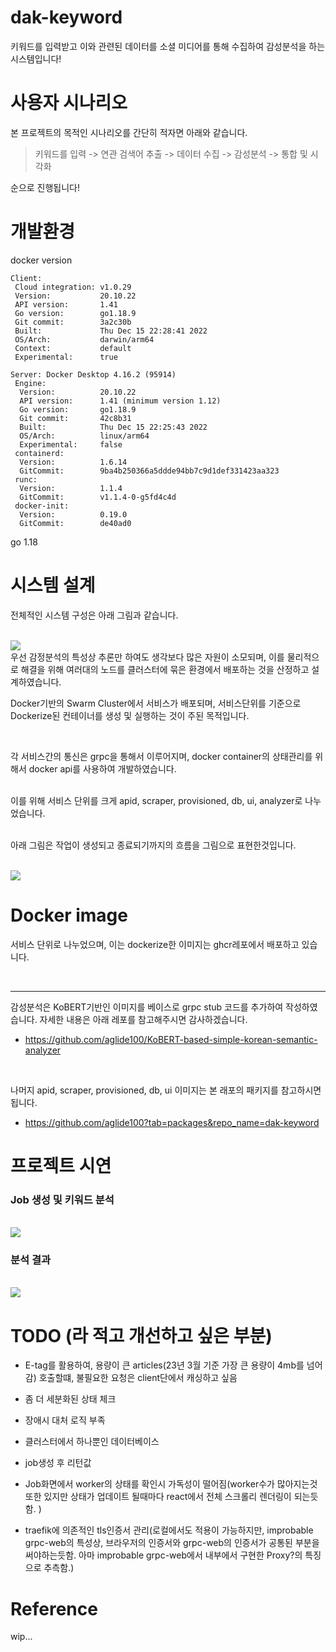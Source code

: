 # dak-keyword

키워드를 입력받고 이와 관련된 데이터를 소셜 미디어를 통해 수집하여 감성분석을 하는 시스템입니다!

# 사용자 시나리오

본 프로젝트의 목적인 시나리오를 간단히 적자면 아래와 같습니다.

> 키워드를 입력 -> 연관 검색어 추출 -> 데이터 수집 -> 감성분석 -> 통합 및 시각화

순으로 진행됩니다!

# 개발환경

docker version

```
Client:
 Cloud integration: v1.0.29
 Version:           20.10.22
 API version:       1.41
 Go version:        go1.18.9
 Git commit:        3a2c30b
 Built:             Thu Dec 15 22:28:41 2022
 OS/Arch:           darwin/arm64
 Context:           default
 Experimental:      true

Server: Docker Desktop 4.16.2 (95914)
 Engine:
  Version:          20.10.22
  API version:      1.41 (minimum version 1.12)
  Go version:       go1.18.9
  Git commit:       42c8b31
  Built:            Thu Dec 15 22:25:43 2022
  OS/Arch:          linux/arm64
  Experimental:     false
 containerd:
  Version:          1.6.14
  GitCommit:        9ba4b250366a5ddde94bb7c9d1def331423aa323
 runc:
  Version:          1.1.4
  GitCommit:        v1.1.4-0-g5fd4c4d
 docker-init:
  Version:          0.19.0
  GitCommit:        de40ad0
```

go 1.18

# 시스템 설계

전체적인 시스템 구성은 아래 그림과 같습니다.

<br>

<img src="https://user-images.githubusercontent.com/35767154/198195330-97c0baa0-1eef-4e00-bafd-49e520f3522a.png">

<br>
우선 감정분석의 특성상 추론만 하여도 생각보다 많은 자원이 소모되며, 이를 물리적으로 해결을 위해 여러대의 노드를 클러스터에 묶은 환경에서 배포하는 것을 산정하고 설계하였습니다.

<br>

Docker기반의 Swarm Cluster에서 서비스가 배포되며, 서비스단위를 기준으로 Dockerize된 컨테이너를 생성 및 실행하는 것이 주된 목적입니다.

<br>

각 서비스간의 통신은 grpc을 통해서 이루어지며, docker container의 상태관리를 위해서 docker api를 사용하여 개발하였습니다.

<br>
이를 위해 서비스 단위를 크게 apid, scraper, provisioned, db, ui, analyzer로 나누었습니다.

<br>
<br>

아래 그림은 작업이 생성되고 종료되기까지의 흐름을 그림으로 표현한것입니다.

<br>

<img src="https://user-images.githubusercontent.com/35767154/213896710-1a823153-0205-4b45-896e-1af1dd2b38bc.png">

<br>

# Docker image

서비스 단위로 나누었으며, 이는 dockerize한 이미지는 ghcr레포에서 배포하고 있습니다.

<br>

---

감성분석은 KoBERT기반인 이미지를 베이스로 grpc stub 코드를 추가하여 작성하였습니다. 자세한 내용은 아래 레포를 참고해주시면 감사하겠습니다.

-   https://github.com/aglide100/KoBERT-based-simple-korean-semantic-analyzer

<br>

나머지 apid, scraper, provisioned, db, ui 이미지는 본 래포의 패키지를 참고하시면 됩니다.

-   https://github.com/aglide100?tab=packages&repo_name=dak-keyword

# 프로젝트 시연

### Job 생성 및 키워드 분석

<br>

<img src="https://user-images.githubusercontent.com/35767154/213896472-251b055f-c14c-40f8-9cb8-663d2677f173.gif">

<br>

### 분석 결과

<br>
<img src="https://user-images.githubusercontent.com/35767154/213896483-18411f7f-0972-496e-a14c-27a76e9c3053.gif">

<br>

<!--
* Article
<img width="1680" alt="Screen Shot 2022-10-27 at 1 42 55 PM" src="https://user-images.githubusercontent.com/35767154/198193540-80f25f35-46e4-438e-934d-75883b69f7b9.png">

* Sentiment Analyasis
<img width="1676" alt="Screen Shot 2022-10-27 at 1 43 13 PM" src="https://user-images.githubusercontent.com/35767154/198193544-0f8d4858-0da6-4878-b5ed-9cc443d5d275.png">
<img width="1680" alt="Screen Shot 2022-10-27 at 1 43 08 PM" src="https://user-images.githubusercontent.com/35767154/198193548-c62fa24f-228e-464d-adbd-f4f2ce6a9700.png"> -->

# TODO (라 적고 개선하고 싶은 부분)

-   E-tag를 활용하여, 용량이 큰 articles(23년 3월 기준 가장 큰 용량이 4mb를 넘어감) 호출할떄, 불필요한 요청은 client단에서 캐싱하고 싶음

-   좀 더 세분화된 상태 체크

-   장애시 대처 로직 부족

-   클러스터에서 하나뿐인 데이터베이스

-   job생성 후 리턴값

-   Job화면에서 worker의 상태를 확인시 가독성이 떨어짐(worker수가 많아지는것 또한 있지만 상태가 업데이트 될때마다 react에서 전체 스크롤리 렌더링이 되는듯함. )

-   traefik에 의존적인 tls인증서 관리(로컬에서도 적용이 가능하지만, improbable grpc-web의 특성상, 브라우저의 인증서와 grpc-web의 인증서가 공통된 부분을 써야하는듯함. 아마 improbable grpc-web에서 내부에서 구현한 Proxy?의 특징으로 추측함.)

# Reference

wip...
